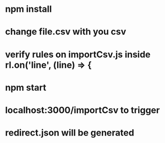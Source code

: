 # npm install

# change file.csv with you csv

# verify rules on importCsv.js inside rl.on('line', (line) => {

# npm start

# localhost:3000/importCsv to trigger

# redirect.json will be generated

